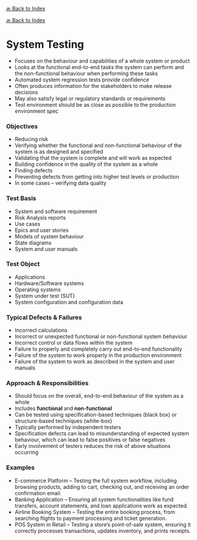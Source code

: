 [🔙 Back to Index](../index.md)

[🔙 Back to Index](../index.md)

# System Testing
* Focuses on the behaviour and capabilities of a whole system or product
* Looks at the functional end-to-end tasks the system can perform and the non-functional behaviour when performing these tasks
* Automated system regression tests provide confidence
* Often produces information for the stakeholders to make release decisions
* May also satisfy legal or regulatory standards or requirements
* Test environment should be as close as possible to the production environment spec

### Objectives
* Reducing risk
* Verifying whether the functional and non-functional behaviour of the system is as designed and specified
* Validating that the system is complete and will work as expected
* Building confidence in the quality of the system as a whole
* Finding defects
* Preventing defects from getting into higher test levels or production
* In some cases – verifying data quality

### Test Basis
* System and software requirement
* Risk Analysis reports
* Use cases
* Epics and user stories
* Models of system behaviour
* State diagrams
* System and user manuals

### Test Object
* Applications
* Hardware/Software systems
* Operating systems
* System under test (SUT)
* System configuration and configuration data

### Typical Defects & Failures
* Incorrect calculations
* Incorrect or unexpected functional or non-functional system behaviour
* Incorrect control or data flows within the system
* Failure to properly and completely carry out end-to-end functionality
* Failure of the system to work properly in the production environment
* Failure of the system to work as described in the system and user manuals

### Approach & Responsibilities
* Should focus on the overall, end-to-end behaviour of the system as a whole
* Includes **functional** and **non-functional**
* Can be tested using specification-based techniques (black box) or structure-based techniques (white-box)
* Typically performed by independent testers
* Specification defects can lead to misunderstanding of expected system behaviour, which can lead to false positives or false negatives
* Early involvement of testers reduces the risk of above situations occurring

### Examples
* E-commerce Platform – Testing the full system workflow, including browsing products, adding to cart, checking out, and receiving an order confirmation email.
* Banking Application – Ensuring all system functionalities like fund transfers, account statements, and loan applications work as expected.
* Airline Booking System – Testing the entire booking process, from searching flights to payment processing and ticket generation.
* POS System in Retail – Testing a store’s point-of-sale system, ensuring it correctly processes transactions, updates inventory, and prints receipts.